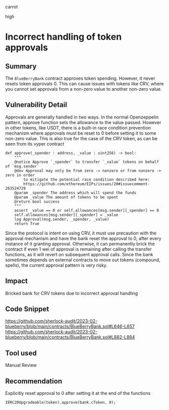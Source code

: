 carrot

high

# Incorrect handling of token approvals

## Summary
The `BlueBerryBank` contract approves token spending. However, it never resets token approvals 0. This can cause issues with tokens like CRV, where you cannot set approvals from a non-zero value to another non-zero value.
## Vulnerability Detail
Approvals are generally handled in two ways. In the normal Openzeppelin pattern, approve function sets the allowance to the value passed. However in other tokens, like USDT, there is a built-in race condition prevention mechanism where approvals must be reset to 0 before setting it to some non-zero value. This is also true for the case of the CRV token, as can be seen from its vyper contract
```vyper
def approve(_spender : address, _value : uint256) -> bool:
    """
    @notice Approve `_spender` to transfer `_value` tokens on behalf of `msg.sender`
    @dev Approval may only be from zero -> nonzero or from nonzero -> zero in order
        to mitigate the potential race condition described here:
        https://github.com/ethereum/EIPs/issues/20#issuecomment-263524729
    @param _spender The address which will spend the funds
    @param _value The amount of tokens to be spent
    @return bool success
    """
    assert _value == 0 or self.allowances[msg.sender][_spender] == 0
    self.allowances[msg.sender][_spender] = _value
    log Approval(msg.sender, _spender, _value)
    return True
```

Since the protocol is intent on using CRV, it must use precaution with the approval mechanism and have the bank reset the approval to 0, after every instance of it granting approval. Otherwise, it can permanently brick the contract if even 1 wei of approval is remaining after calling the transfer functions, as it will revert on subsequent approval calls. Since the bank sometimes depends on external contracts to move out tokens (compound, spells), the current approval pattern is very risky.

## Impact
Bricked bank for CRV tokens due to incorrect approval handling
## Code Snippet
https://github.com/sherlock-audit/2023-02-blueberry/blob/main/contracts/BlueBerryBank.sol#L646-L657
https://github.com/sherlock-audit/2023-02-blueberry/blob/main/contracts/BlueBerryBank.sol#L882-L884
## Tool used

Manual Review

## Recommendation
Explicitly reset approval to 0 after setting it at the end of the functions
```solidity
IERC20Upgradeable(token).approve(bank.cToken, 0);
```